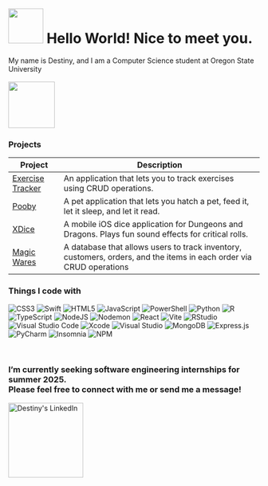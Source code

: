 <h1><img src="https://cdn3.emoji.gg/emojis/22529-lovingshark.gif" width="70"/> Hello World! Nice to meet you.</h1>

<p>My name is Destiny, and I am a Computer Science student at Oregon State University <br><br> <img src="https://images.emojiterra.com/google/noto-emoji/unicode-15.1/color/svg/1f9ab.svg" width="93"/></p>

<h3>Projects</h3>

| Project  | Description |
| ------------- |-------------|
| [Exercise Tracker](https://github.com/destinybright/exercise-app)  | An application that lets you to track exercises using CRUD operations.|
| [Pooby](https://destinybright.github.io/html/index.html)  | A pet application that lets you hatch a pet, feed it, let it sleep, and let it read.|
| [XDice](https://github.com/destinybright/Xdice)  | A mobile iOS dice application for Dungeons and Dragons. Plays fun sound effects for critical rolls.|
| [Magic Wares](https://github.com/thatsaksyguy/cs340_webapp)  | A database that allows users to track inventory, customers, orders, and the items in each order via CRUD operations|

<h3>Things I code with</h3>

<p>
  
  ![CSS3](https://img.shields.io/badge/css3-%231572B6.svg?style=for-the-badge&logo=css3&logoColor=white)
  ![Swift](https://img.shields.io/badge/swift-F54A2A?style=for-the-badge&logo=swift&logoColor=white)
  ![HTML5](https://img.shields.io/badge/html5-%23E34F26.svg?style=for-the-badge&logo=html5&logoColor=white)
  ![JavaScript](https://img.shields.io/badge/javascript-%23323330.svg?style=for-the-badge&logo=javascript&logoColor=%23F7DF1E)
  ![PowerShell](https://img.shields.io/badge/PowerShell-%235391FE.svg?style=for-the-badge&logo=powershell&logoColor=white)
  ![Python](https://img.shields.io/badge/python-3670A0?style=for-the-badge&logo=python&logoColor=ffdd54)
  ![R](https://img.shields.io/badge/r-%23276DC3.svg?style=for-the-badge&logo=r&logoColor=white)
  ![TypeScript](https://img.shields.io/badge/typescript-%23007ACC.svg?style=for-the-badge&logo=typescript&logoColor=white)
  ![NodeJS](https://img.shields.io/badge/node.js-6DA55F?style=for-the-badge&logo=node.js&logoColor=white)
  ![Nodemon](https://img.shields.io/badge/NODEMON-%23323330.svg?style=for-the-badge&logo=nodemon&logoColor=%BBDEAD)
  ![React](https://img.shields.io/badge/react-%2320232a.svg?style=for-the-badge&logo=react&logoColor=%2361DAFB)
  ![Vite](https://img.shields.io/badge/vite-%23646CFF.svg?style=for-the-badge&logo=vite&logoColor=white)
  ![RStudio](https://img.shields.io/badge/RStudio-4285F4?style=for-the-badge&logo=rstudio&logoColor=white)
  ![Visual Studio Code](https://img.shields.io/badge/Visual%20Studio%20Code-0078d7.svg?style=for-the-badge&logo=visual-studio-code&logoColor=white)
  ![Xcode](https://img.shields.io/badge/Xcode-007ACC?style=for-the-badge&logo=Xcode&logoColor=white)
  ![Visual Studio](https://img.shields.io/badge/Visual%20Studio-5C2D91.svg?style=for-the-badge&logo=visual-studio&logoColor=white)
  ![MongoDB](https://img.shields.io/badge/MongoDB-%234ea94b.svg?style=for-the-badge&logo=mongodb&logoColor=white)
  ![Express.js](https://img.shields.io/badge/express.js-%23404d59.svg?style=for-the-badge&logo=express&logoColor=%2361DAFB)
  ![PyCharm](https://img.shields.io/badge/pycharm-143?style=for-the-badge&logo=pycharm&logoColor=black&color=black&labelColor=green)
  ![Insomnia](https://img.shields.io/badge/Insomnia-black?style=for-the-badge&logo=insomnia&logoColor=5849BE)
  ![NPM](https://img.shields.io/badge/NPM-%23CB3837.svg?style=for-the-badge&logo=npm&logoColor=white)
  
</p>

<br>

<h3>I’m currently seeking software engineering internships for summer 2025. <br>Please feel free to connect with me or send me a message!</h3>

<a href="https://www.linkedin.com/in/destiny-bright/"> 
  <img align="left" alt="Destiny's LinkedIn" width="150px" src="https://img.shields.io/badge/linkedin-%230077B5.svg?style=for-the-badge&logo=linkedin&logoColor=white"/>
</a>
